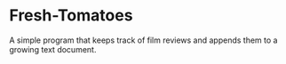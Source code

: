 # Fresh-Tomatoes
A simple program that keeps track of film reviews and appends them to a growing text document.
